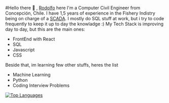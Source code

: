 #Hello there 👋 , [Rodolfo](https://rodolfocuevas.com/) here
I'm a Computer Civil Engineer from Concepción, Chile. I have 1,5 years of experience in the Fishery Indistry being on charge of a [SCADA](https://inductiveautomation.com/resources/article/what-is-scada#:~:text=Supervisory%20control%20and%20data%20acquisition%20(SCADA)%20is%20a%20system%20of,locally%20or%20at%20remote%20locations).
I mostly do SQL stuff at work, but i try to code frequently to keep it up to day the knowladge :) 
My Tech Stack is improving day to day, but this are the main ones:

- FrontEnd with React
- SQL
- Javascript
- CSS

Beside that, im learning few other stuffs, heres the list

- Machine Learning
- Python
- Coding Interview Problems

[![Top Languages](https://github-readme-stats.vercel.app/api/top-langs/?username=rcuevaspantoja)](https://github.com/anuraghazra/github-readme-stats)

